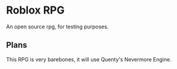 # Roblox RPG
An open source rpg, for testing purposes.
## Plans
This RPG is very barebones, it will use Quenty's Nevermore Engine.
